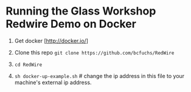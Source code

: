 Running the Glass Workshop Redwire Demo on Docker
=========

1. Get docker [http://docker.io/]

2. Clone this repo `git clone https://github.com/bcfuchs/RedWire`

3. `cd RedWire`

4. `sh docker-up-example.sh`   # change the ip address in this file to your machine's external ip address.
